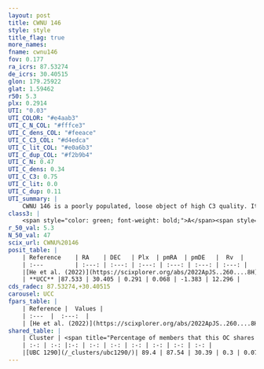 ```yaml
---
layout: post
title: CWNU 146
style: style
title_flag: true
more_names: 
fname: cwnu146
fov: 0.177
ra_icrs: 87.53274
de_icrs: 30.40515
glon: 179.25922
glat: 1.59462
r50: 5.3
plx: 0.2914
UTI: "0.03"
UTI_COLOR: "#e4aab3"
UTI_C_N_COL: "#fffce3"
UTI_C_dens_COL: "#feeace"
UTI_C_C3_COL: "#d4edca"
UTI_C_lit_COL: "#e0a6b3"
UTI_C_dup_COL: "#f2b9b4"
UTI_C_N: 0.47
UTI_C_dens: 0.34
UTI_C_C3: 0.75
UTI_C_lit: 0.0
UTI_C_dup: 0.11
UTI_summary: |
    CWNU 146 is a poorly populated, loose object of high C3 quality. It was recently reported in the literature.<br><br><span style="color: #99180f; font-weight: bold;">Warning: </span>This is likely a duplicate object, which shares a large percentage of members with at least one previously reported entry.
class3: |
    <span style="color: green; font-weight: bold;">A</span><span style="color: #FFC300; font-weight: bold;">B</span>
r_50_val: 5.3
N_50_val: 47
scix_url: CWNU%20146
posit_table: |
    | Reference    | RA    | DEC   | Plx  | pmRA  | pmDE   |  Rv  |
    | :---         | :---: | :---: | :---: | :---: | :---: | :---: |
    |[He et al. (2022)](https://scixplorer.org/abs/2022ApJS..260....8H) | 87.544 | 30.378 | 0.29 | 0.08 | -1.39 | -- |
    | **UCC** |87.533 | 30.405 | 0.291 | 0.068 | -1.383 | 12.296 | 
cds_radec: 87.53274,+30.40515
carousel: UCC
fpars_table: |
    | Reference |  Values |
    | :---  |  :---:  |
    | [He et al. (2022)](https://scixplorer.org/abs/2022ApJS..260....8H) | `AG=1.25, m-M=11.95, logAge=7.2, Z=0.002` |
shared_table: |
    | Cluster | <span title="Percentage of members that this OC shares with the ones listed">%</span>   | RA   | DEC   | Plx   | pmRA  | pmDE  | Rv | UTI |
    | :-: | :-: |:-: | :-: | :-: | :-: | :-: | :-: | :-: |
    |[UBC 1290](/_clusters/ubc1290/)| 89.4 | 87.54 | 30.39 | 0.3 | 0.07 | -1.37 | 12.3 |0.49 |
---
```

